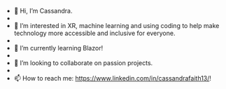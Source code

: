 - 👋 Hi, I’m Cassandra.
- 
- 👀 I’m interested in XR, machine learning and using coding to help make technology more accessible and inclusive for everyone.
- 
- 🌱 I’m currently learning Blazor!
- 
- 💞️ I’m looking to collaborate on passion projects.
- 
- 📫 How to reach me: https://www.linkedin.com/in/cassandrafaith13/!

<!---
CassFaith13/CassFaith13 is a ✨ special ✨ repository because its `README.md` (this file) appears on your GitHub profile.
You can click the Preview link to take a look at your changes.
--->
